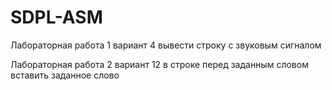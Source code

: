 # SDPL-ASM


Лабораторная работа 1
вариант 4 
вывести строку с звуковым сигналом 


Лабораторная работа 2
вариант 12
в строке перед заданным словом вставить заданное слово
